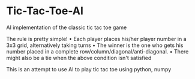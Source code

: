 # Tic-Tac-Toe-AI
AI implementation of the classic tic tac toe game

The rule is pretty simple!
• Each player places his/her player number in a 3x3 grid, alternatively taking turns
• The winner is the one who gets his number placed in a complete row/column/diagonal/anti-diagonal.
• There might also be a tie when the above condition isn't satisfied

This is an attempt to use AI to play tic tac toe using python, numpy
